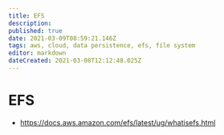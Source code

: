 ```yaml
---
title: EFS
description: 
published: true
date: 2021-03-09T08:59:21.146Z
tags: aws, cloud, data persistence, efs, file system
editor: markdown
dateCreated: 2021-03-08T12:12:48.025Z
---
```


# EFS
- https://docs.aws.amazon.com/efs/latest/ug/whatisefs.html